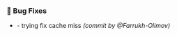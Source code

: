 ### :bug: Bug Fixes
- [](https://github.com/Farrukh-Olimov/Project-Python/commit/0c28ecdd74eb77a398f0448c3adf1dc65efe7a2c) - trying fix cache miss *(commit by @Farrukh-Olimov)*

